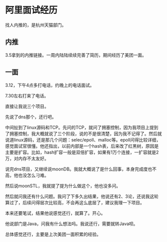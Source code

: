 阿里面试经历
===

找人内推的，是杭州天猫部门。


## 内推

3.5拿到的内推链接。一周内陆陆续续完善了简历，期间经历了美团一面。

## 一面

3.12，下午4点多打电话，约晚上的电话面试。

7.30左右打来了电话。

直接让我说三个项目。

先说了dns那个，还行吧。

中间扯到了linux源码和TCP。先问的TCP，就问了拥塞控制，因为我项目上提到了拥塞控制，我大概就说了三个阶段，说的不是很清楚，因为我不记得了。然后就说道linux源码，还是那几个问题：selec/epoll、malloc等。epoll问得比较详细，感觉面试官很懂。他还指出，以前内部是一个hash表，后来改了红黑树，原因是主要是扩容。比如，hash扩容一般是双倍扩容，如果有1万个连接，一扩容就是2万，对内存不太友好。

说完dns项目，又继续说moonDB。我就大概说了是什么回事，本身完成度也不高，他也没怎么刁难。

然后说moonSTL，我就提了提为什么做这个，他也没多问。

然后就问我还有什么问题。我问了下多久出结果，他说还有2、3论，还说我这轮算过了，后续问得层次比较高，不会再这么底层了，建议我理一下项目。

本来还要笔试，结果他说感觉还行，就算了。开心。

他说部门是Java，问我有什么想法吗。我说还行，需要就转Java呗。


总体感觉还行，主要是上次美团一面积累的经验。


